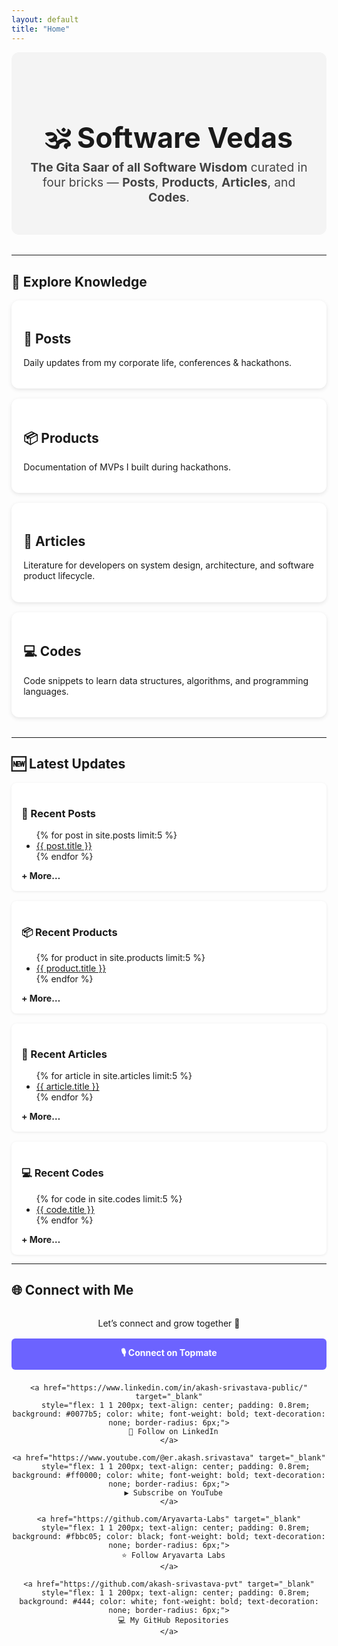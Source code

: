 ```yaml
---
layout: default
title: "Home"
---
```


<!-- 🎯 Hero Section -->
<div style="text-align: center; padding: 3rem 1rem; background: #f4f4f4; border-radius: 12px; margin-bottom: 2rem;">
  <h1 style="font-size: clamp(2rem, 5vw, 2.8rem); margin-bottom: 0.5rem;">🕉️ Software Vedas</h1>
  <p style="font-size: clamp(1rem, 2.5vw, 1.2rem); color: #444; max-width: 700px; margin: auto;">
    <b>The Gita Saar of all Software Wisdom</b> curated in four bricks — <b>Posts</b>, <b>Products</b>, <b>Articles</b>, and <b>Codes</b>.
  </p>
</div>

---

## 📑 Explore Knowledge
<div style="display: grid; grid-template-columns: repeat(auto-fit, minmax(250px, 1fr)); gap: 1rem; margin-bottom: 2rem;">

  <a href="{{ site.baseurl }}/posts/" style="padding: 1.2rem; background: #fff; border-radius: 12px; box-shadow: 0 2px 6px rgba(0,0,0,0.1); text-decoration: none; color: inherit; display: block;">
    <h2>📝 Posts</h2>
    <p>Daily updates from my corporate life, conferences & hackathons.</p>
  </a>

  <a href="{{ site.baseurl }}/products/" style="padding: 1.2rem; background: #fff; border-radius: 12px; box-shadow: 0 2px 6px rgba(0,0,0,0.1); text-decoration: none; color: inherit; display: block;">
    <h2>📦 Products</h2>
    <p>Documentation of MVPs I built during hackathons.</p>
  </a>

  <a href="{{ site.baseurl }}/articles/" style="padding: 1.2rem; background: #fff; border-radius: 12px; box-shadow: 0 2px 6px rgba(0,0,0,0.1); text-decoration: none; color: inherit; display: block;">
    <h2>📘 Articles</h2>
    <p>Literature for developers on system design, architecture, and software product lifecycle.</p>
  </a>

  <a href="{{ site.baseurl }}/codes/" style="padding: 1.2rem; background: #fff; border-radius: 12px; box-shadow: 0 2px 6px rgba(0,0,0,0.1); text-decoration: none; color: inherit; display: block;">
    <h2>💻 Codes</h2>
    <p>Code snippets to learn data structures, algorithms, and programming languages.</p>
  </a>

</div>

---

## 🆕 Latest Updates
<div style="display: grid; grid-template-columns: repeat(auto-fit, minmax(250px, 1fr)); gap: 1rem;">

  <!-- Posts -->
  <div style="background: #fff; padding: 1rem; border-radius: 8px; box-shadow: 0 1px 4px rgba(0,0,0,0.08);">
    <h3>📝 Recent Posts</h3>
    <ul>
      {% for post in site.posts limit:5 %}
        <li><a href="{{ post.url | relative_url }}">{{ post.title }}</a></li>
      {% endfor %}
    </ul>
    <a href="{{ site.baseurl }}/posts/" style="font-weight: bold; text-decoration: none;">+ More…</a>
  </div>

  <!-- Products -->
  <div style="background: #fff; padding: 1rem; border-radius: 8px; box-shadow: 0 1px 4px rgba(0,0,0,0.08);">
    <h3>📦 Recent Products</h3>
    <ul>
      {% for product in site.products limit:5 %}
        <li><a href="{{ product.url | relative_url }}">{{ product.title }}</a></li>
      {% endfor %}
    </ul>
    <a href="{{ site.baseurl }}/products/" style="font-weight: bold; text-decoration: none;">+ More…</a>
  </div>

  <!-- Articles -->
  <div style="background: #fff; padding: 1rem; border-radius: 8px; box-shadow: 0 1px 4px rgba(0,0,0,0.08);">
    <h3>📘 Recent Articles</h3>
    <ul>
      {% for article in site.articles limit:5 %}
        <li><a href="{{ article.url | relative_url }}">{{ article.title }}</a></li>
      {% endfor %}
    </ul>
    <a href="{{ site.baseurl }}/articles/" style="font-weight: bold; text-decoration: none;">+ More…</a>
  </div>

  <!-- Codes -->
  <div style="background: #fff; padding: 1rem; border-radius: 8px; box-shadow: 0 1px 4px rgba(0,0,0,0.08);">
    <h3>💻 Recent Codes</h3>
    <ul>
      {% for code in site.codes limit:5 %}
        <li><a href="{{ code.url | relative_url }}">{{ code.title }}</a></li>
      {% endfor %}
    </ul>
    <a href="{{ site.baseurl }}/codes/" style="font-weight: bold; text-decoration: none;">+ More…</a>
  </div>

</div>

---

## 🌐 Connect with Me
<div style="text-align: center; margin-top: 2rem;">

  <p style="margin-bottom: 1rem;">Let’s connect and grow together 🚀</p>

  <div style="display: flex; flex-wrap: wrap; justify-content: center; gap: 0.5rem;">
    <a href="https://topmate.io/erakashsrivastava" target="_blank"
       style="flex: 1 1 200px; text-align: center; padding: 0.8rem; background: #6c63ff; color: white; font-weight: bold; text-decoration: none; border-radius: 6px;">
      🎙️ Connect on Topmate
    </a>

    <a href="https://www.linkedin.com/in/akash-srivastava-public/" target="_blank"
       style="flex: 1 1 200px; text-align: center; padding: 0.8rem; background: #0077b5; color: white; font-weight: bold; text-decoration: none; border-radius: 6px;">
      💼 Follow on LinkedIn
    </a>

    <a href="https://www.youtube.com/@er.akash.srivastava" target="_blank"
       style="flex: 1 1 200px; text-align: center; padding: 0.8rem; background: #ff0000; color: white; font-weight: bold; text-decoration: none; border-radius: 6px;">
      ▶️ Subscribe on YouTube
    </a>

    <a href="https://github.com/Aryavarta-Labs" target="_blank"
       style="flex: 1 1 200px; text-align: center; padding: 0.8rem; background: #fbbc05; color: black; font-weight: bold; text-decoration: none; border-radius: 6px;">
      ⭐ Follow Aryavarta Labs
    </a>

    <a href="https://github.com/akash-srivastava-pvt" target="_blank"
       style="flex: 1 1 200px; text-align: center; padding: 0.8rem; background: #444; color: white; font-weight: bold; text-decoration: none; border-radius: 6px;">
      💻 My GitHub Repositories
    </a>
  </div>
</div>
